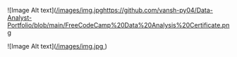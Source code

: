 ![Image Alt text]([/images/img.jpg](https://github.com/vansh-py04/Data-Analyst-Portfolio/blob/main/FreeCodeCamp%20Data%20Analysis%20Certificate.png)https://github.com/vansh-py04/Data-Analyst-Portfolio/blob/main/FreeCodeCamp%20Data%20Analysis%20Certificate.png

![Image Alt text]([/images/img.jpg ](https://github.com/vansh-py04/Data-Analyst-Portfolio/blob/main/FreeCodeCamp%20Data%20Analysis%20Certificate.png))

